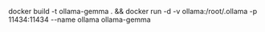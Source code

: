 docker build -t ollama-gemma . && docker run -d -v ollama:/root/.ollama -p 11434:11434 --name ollama ollama-gemma